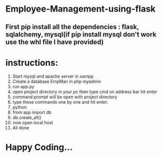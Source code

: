 # Employee-Management-using-flask
<h2>First pip install all the dependencies : flask, sqlalchemy, mysql(if pip install mysql don't work use the whl file I have provided)
<h1>instructions:</h1>

1. Start mysql and apache server in xampp
2. Create a database EmpMan in php myadmin
3. run app.py
4. open project directory in your pc then type cmd on address bar hit enter
5. command prompt will be open with project directory
6. type these commands one by one and hit enter:
7.   python
8.   from app import db
9.   db.create_all()
10. now open local host 
11. All done
<h1>Happy Coding...</h1>
